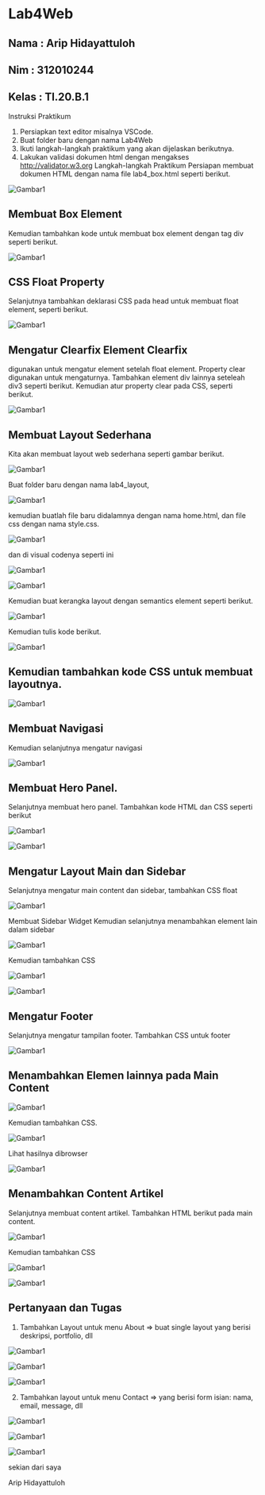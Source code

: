 # Lab4Web

## Nama : Arip Hidayattuloh
## Nim  : 312010244
## Kelas : TI.20.B.1
Instruksi Praktikum
1. Persiapkan text editor misalnya VSCode.
2. Buat folder baru dengan nama Lab4Web
3. Ikuti langkah-langkah praktikum yang akan dijelaskan berikutnya.
4. Lakukan validasi dokumen html dengan mengakses http://validator.w3.org
Langkah-langkah Praktikum
Persiapan membuat dokumen HTML dengan nama file lab4_box.html seperti berikut.


![Gambar1](screenshot/ss1.png) 

## Membuat Box Element
 Kemudian tambahkan kode untuk membuat box element dengan tag div seperti berikut.

![Gambar1](screenshot/ss2.png) 

## CSS Float Property
 Selanjutnya tambahkan deklarasi CSS pada head untuk membuat float element, seperti berikut.

![Gambar1](screenshot/ss3.png) 

## Mengatur Clearfix Element Clearfix 
 digunakan untuk mengatur element setelah float element. Property clear digunakan untuk
mengaturnya.
Tambahkan element div lainnya seteleah div3 seperti berikut.
Kemudian atur property clear pada CSS, seperti berikut.

![Gambar1](screenshot/ss4.png) 

## Membuat Layout Sederhana
 Kita akan membuat layout web sederhana seperti gambar berikut.

![Gambar1](screenshot/ss5.png)

Buat folder baru dengan nama lab4_layout,

![Gambar1](screenshot/ss6.png)

kemudian buatlah file baru didalamnya dengan nama
home.html, dan file css dengan nama style.css.

![Gambar1](screenshot/ss7.png)

dan di visual codenya seperti ini

![Gambar1](screenshot/ss8.png)

![Gambar1](screenshot/ss9.png)

Kemudian buat kerangka layout dengan semantics element seperti berikut.

![Gambar1](screenshot/ss10.png)

Kemudian tulis kode berikut.

![Gambar1](screenshot/ss11.png)

## Kemudian tambahkan kode CSS untuk membuat layoutnya.

![Gambar1](screenshot/ss12.png)

## Membuat Navigasi

Kemudian selanjutnya mengatur navigasi

![Gambar1](screenshot/ss13.png)

## Membuat Hero Panel.

Selanjutnya membuat hero panel. Tambahkan kode HTML dan CSS seperti berikut

![Gambar1](screenshot/ss14.png)

![Gambar1](screenshot/ss15.png)

## Mengatur Layout Main dan Sidebar

Selanjutnya mengatur main content dan sidebar, tambahkan CSS float

![Gambar1](screenshot/ss26.png)

Membuat Sidebar Widget
Kemudian selanjutnya menambahkan element lain dalam sidebar

![Gambar1](screenshot/ss16.png)

Kemudian tambahkan CSS

![Gambar1](screenshot/ss17.png)

![Gambar1](screenshot/ss18.png)

## Mengatur Footer

Selanjutnya mengatur tampilan footer. Tambahkan CSS untuk footer


![Gambar1](screenshot/ss19.png)

## Menambahkan Elemen lainnya pada Main Content

![Gambar1](screenshot/ss20.png)

Kemudian tambahkan CSS.

![Gambar1](screenshot/ss21.png)

Lihat hasilnya dibrowser

![Gambar1](screenshot/ss22.png)

## Menambahkan Content Artikel

Selanjutnya membuat content artikel. Tambahkan HTML berikut pada main content.

![Gambar1](screenshot/ss23.png)

Kemudian tambahkan CSS

![Gambar1](screenshot/ss24.png)

![Gambar1](screenshot/ss25.png)

## Pertanyaan dan Tugas

1. Tambahkan Layout untuk menu About
=> buat single layout yang berisi deskripsi, portfolio, dll

![Gambar1](screenshot/ss1.1.png)


![Gambar1](screenshot/ss1.2.png)


![Gambar1](screenshot/ss1.3.png)


2. Tambahkan layout untuk menu Contact
=> yang berisi form isian: nama, email, message, dll


![Gambar1](screenshot/ss2.1.png)


![Gambar1](screenshot/ss2.2.png)


![Gambar1](screenshot/ss2.3.png)


sekian dari saya 

Arip Hidayattuloh